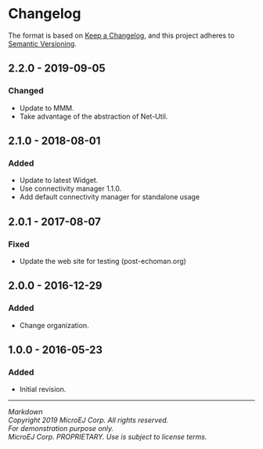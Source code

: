 # Changelog

The format is based on [Keep a Changelog](https://keepachangelog.com/en/1.0.0/),
and this project adheres to [Semantic Versioning](https://semver.org/spec/v2.0.0.html).

## 2.2.0 - 2019-09-05

### Changed

  - Update to MMM.
  - Take advantage of the abstraction of Net-Util.
  
## 2.1.0 - 2018-08-01

### Added

  - Update to latest Widget.
  - Use connectivity manager 1.1.0.
  - Add default connectivity manager for standalone usage
  
## 2.0.1 - 2017-08-07

### Fixed

  -  Update the web site for testing (post-echoman.org)

## 2.0.0 - 2016-12-29

### Added

  - Change organization.
  
## 1.0.0 - 2016-05-23

### Added

  - Initial revision.

---  
_Markdown_   
_Copyright 2019 MicroEJ Corp. All rights reserved._   
_For demonstration purpose only._   
_MicroEJ Corp. PROPRIETARY. Use is subject to license terms._  